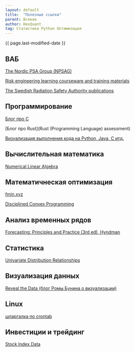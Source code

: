 ```yaml
---
layout: default
title:  "Полезные ссылки"
parent: Всякое
author: HexQuant
tag: Статистика Python Оптимизация
---
```


{{ page.last-modified-date }}

## ВАБ
[The Nordic PSA Group (NPSAG)](https://www.npsag.org/)

[Risk engineering learning courseware and training materials](https://risk-engineering.org/)

[The Swedish Radiation Safety Authority publications](https://www.stralsakerhetsmyndigheten.se/en/publications/)

## Программирование
[Блог про C](https://blog.joren.ga/)

[Блог про Rust](Rust (Programming Language) assessment)

[Визуализация выполнения кода на Python, Java, C итд.](https://pythontutor.com/)

## Вычислительная математика
[Numerical Linear Algebra](https://nla.skoltech.ru/)

## Математичнеская оптимизация
[fmin.xyz](https://fmin.xyz/)

[Disciplined Convex Programming](https://dcp.stanford.edu/)

## Анализ временных рядов
[Forecasting: Principles and Practice (3rd ed), Hyndman](https://otexts.com/fpp3/)


## Статистика
[Univariate Distribution Relationships](http://www.math.wm.edu/~leemis/chart/UDR/UDR.html)

## Визуализация данных
[Reveal the Data (блог Ромы Бунина о визуализации)](https://revealthedata.com/blog/)

## Linux
[шпаргалка по crontab](https://crontab.guru/)

## Инвестиции и трейдинг
[Stock Index Data](https://www.slickcharts.com/)

